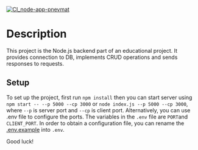 [![CI_node-app-pnevmat](https://github.com/pnevmat/node-app-pnevmat/actions/workflows/blank.yml/badge.svg)](https://github.com/pnevmat/node-app-pnevmat/actions/workflows/CI_CD-node-app.yml.yml)

# Description
This project is the Node.js backend part of an educational  project. It provides connection to DB, implements CRUD operations and sends responses to requests. 
## Setup
To set up the project, first run `npm install` then you can start server using `npm start -- --p 5000 --cp 3000` or `node index.js --p 5000 --cp 3000`, where `--p` is server port and `--cp` is client port. Alternatively, you can use .env file to configure the ports. The variables in the `.env` file are `PORT`and `CLIENT_PORT`. In order to obtain a configuration file, you can rename the [.env.example](./.env.example) into `.env`. 

Good luck!
